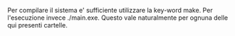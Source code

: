 Per compilare il sistema e' sufficiente utilizzare la key-word make. 
Per l'esecuzione invece ./main.exe.
Questo vale naturalmente per ognuna delle qui presenti cartelle.




